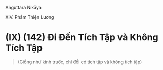 Aṅguttara Nikāya

XIV. Phẩm Thiện Lương

# (IX) (142) Ði Ðến Tích Tập và Không Tích Tập

> (Giống như kinh trước, chỉ đổi có tích tập và không tích tập)

